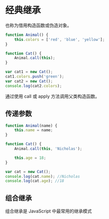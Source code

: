 # 经典继承

也称为借用构造函数或伪造对象。

``` js
function Animal() {
    this.colors = ['red', 'blue', 'yellow'];
}

function Cat() {
    Animal.call(this);
}

var cat1 = new Cat();
cat1.colors.push('green');
var cat2 = new Cat();
console.log(cat2.colors);
```

通过使用 call 或 apply 方法调用父类构造函数。

## 传递参数

``` js
function Animal(name) {
    this.name = name;
}

function Cat() {
    Animal.call(this, 'Nicholas');

    this.age = 18;
}

var cat = new Cat();
console.log(cat.name); //Nicholas
console.log(cat.age); //18
```


## 组合继承

组合继承是 JavaScript 中最常用的继承模式
